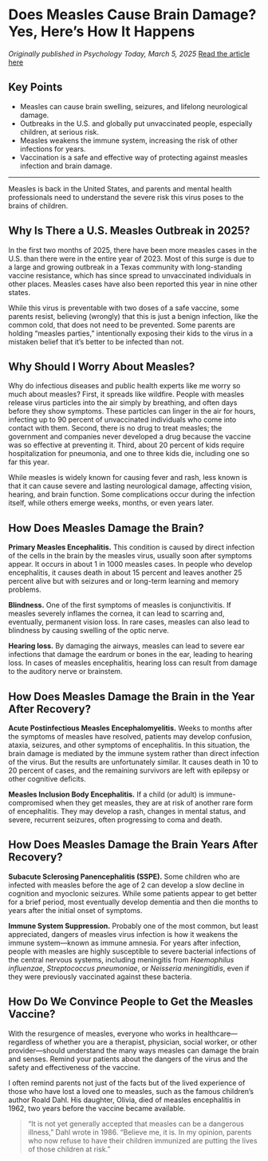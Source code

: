 # Does Measles Cause Brain Damage? Yes, Here’s How It Happens

*Originally published in Psychology Today, March 5, 2025*
[Read the article here](https://www.psychologytoday.com/)

## Key Points

* Measles can cause brain swelling, seizures, and lifelong neurological damage.
* Outbreaks in the U.S. and globally put unvaccinated people, especially children, at serious risk.
* Measles weakens the immune system, increasing the risk of other infections for years.
* Vaccination is a safe and effective way of protecting against measles infection and brain damage.

---

Measles is back in the United States, and parents and mental health professionals need to understand the severe risk this virus poses to the brains of children.

## Why Is There a U.S. Measles Outbreak in 2025?

In the first two months of 2025, there have been more measles cases in the U.S. than there were in the entire year of 2023. Most of this surge is due to a large and growing outbreak in a Texas community with long-standing vaccine resistance, which has since spread to unvaccinated individuals in other places. Measles cases have also been reported this year in nine other states.

While this virus is preventable with two doses of a safe vaccine, some parents resist, believing (wrongly) that this is just a benign infection, like the common cold, that does not need to be prevented. Some parents are holding “measles parties,” intentionally exposing their kids to the virus in a mistaken belief that it’s better to be infected than not.

## Why Should I Worry About Measles?

Why do infectious diseases and public health experts like me worry so much about measles? First, it spreads like wildfire. People with measles release virus particles into the air simply by breathing, and often days before they show symptoms. These particles can linger in the air for hours, infecting up to 90 percent of unvaccinated individuals who come into contact with them. Second, there is no drug to treat measles; the government and companies never developed a drug because the vaccine was so effective at preventing it. Third, about 20 percent of kids require hospitalization for pneumonia, and one to three kids die, including one so far this year.

While measles is widely known for causing fever and rash, less known is that it can cause severe and lasting neurological damage, affecting vision, hearing, and brain function. Some complications occur during the infection itself, while others emerge weeks, months, or even years later.

## How Does Measles Damage the Brain?

**Primary Measles Encephalitis.** This condition is caused by direct infection of the cells in the brain by the measles virus, usually soon after symptoms appear. It occurs in about 1 in 1000 measles cases. In people who develop encephalitis, it causes death in about 15 percent and leaves another 25 percent alive but with seizures and or long-term learning and memory problems.

**Blindness.** One of the first symptoms of measles is conjunctivitis. If measles severely inflames the cornea, it can lead to scarring and, eventually, permanent vision loss. In rare cases, measles can also lead to blindness by causing swelling of the optic nerve.

**Hearing loss.** By damaging the airways, measles can lead to severe ear infections that damage the eardrum or bones in the ear, leading to hearing loss. In cases of measles encephalitis, hearing loss can result from damage to the auditory nerve or brainstem.

## How Does Measles Damage the Brain in the Year After Recovery?

**Acute Postinfectious Measles Encephalomyelitis.** Weeks to months after the symptoms of measles have resolved, patients may develop confusion, ataxia, seizures, and other symptoms of encephalitis. In this situation, the brain damage is mediated by the immune system rather than direct infection of the virus. But the results are unfortunately similar. It causes death in 10 to 20 percent of cases, and the remaining survivors are left with epilepsy or other cognitive deficits.

**Measles Inclusion Body Encephalitis.** If a child (or adult) is immune-compromised when they get measles, they are at risk of another rare form of encephalitis. They may develop a rash, changes in mental status, and severe, recurrent seizures, often progressing to coma and death.

## How Does Measles Damage the Brain Years After Recovery?

**Subacute Sclerosing Panencephalitis (SSPE).** Some children who are infected with measles before the age of 2 can develop a slow decline in cognition and myoclonic seizures. While some patients appear to get better for a brief period, most eventually develop dementia and then die months to years after the initial onset of symptoms.

**Immune System Suppression.** Probably one of the most common, but least appreciated, dangers of measles virus infection is how it weakens the immune system—known as immune amnesia. For years after infection, people with measles are highly susceptible to severe bacterial infections of the central nervous systems, including meningitis from *Haemophilus influenzae*, *Streptococcus pneumoniae*, or *Neisseria meningitidis*, even if they were previously vaccinated against these bacteria.

## How Do We Convince People to Get the Measles Vaccine?

With the resurgence of measles, everyone who works in healthcare—regardless of whether you are a therapist, physician, social worker, or other provider—should understand the many ways measles can damage the brain and senses. Remind your patients about the dangers of the virus and the safety and effectiveness of the vaccine.

I often remind parents not just of the facts but of the lived experience of those who have lost a loved one to measles, such as the famous children’s author Roald Dahl. His daughter, Olivia, died of measles encephalitis in 1962, two years before the vaccine became available.

> “It is not yet generally accepted that measles can be a dangerous illness,” Dahl wrote in 1986. “Believe me, it is. In my opinion, parents who now refuse to have their children immunized are putting the lives of those children at risk.”
